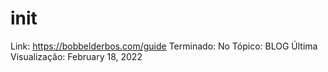 # __init__

Link: https://bobbelderbos.com/guide
Terminado: No
Tópico: BLOG
Última Visualização: February 18, 2022